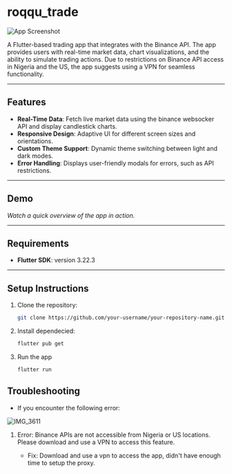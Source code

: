 # roqqu_trade


![App Screenshot](assets/app-screenshot.png)

A Flutter-based trading app that integrates with the Binance API. The app provides users with real-time market data, chart visualizations, and the ability to simulate trading actions. Due to restrictions on Binance API access in Nigeria and the US, the app suggests using a VPN for seamless functionality.

---

## Features

- **Real-Time Data**: Fetch live market data using the binance websocker API and display candlestick charts.
- **Responsive Design**: Adaptive UI for different screen sizes and orientations.
- **Custom Theme Support**: Dynamic theme switching between light and dark modes.
- **Error Handling**: Displays user-friendly modals for errors, such as API restrictions.

---

## Demo



*Watch a quick overview of the app in action.*

---

## Requirements

- **Flutter SDK**:  version 3.22.3 

---

## Setup Instructions

1. Clone the repository:
   ```bash
   git clone https://github.com/your-username/your-repository-name.git

2. Install dependecied:
   ```bash
   flutter pub get

3. Run the app
   ```bash
   flutter run

## Troubleshooting

- If you encounter the following error:

![IMG_3611](https://github.com/user-attachments/assets/c0371f81-ced5-48a1-a8f3-f2c6b72efe98)


1. Error: Binance APIs are not accessible from Nigeria or US locations. Please download and use a VPN to access this feature.

   - Fix: Download and use a vpn to access the app, didn't have enough time to setup the proxy.

